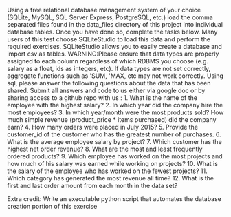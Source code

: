 Using a free relational database management system of your choice (SQLite, MySQL, SQL Server Express, PostgreSQL, etc.) load the comma separated files found in the data_files directory of this project into individual database tables. Once you have done so, complete the tasks below. Many users of this test choose SQLiteStudio to load this data and perform the required exercises. SQLiteStudio allows you to easily create a database and import csv as tables.
WARNING:Please ensure that data types are properly assigned to each column regardless of which RDBMS you choose (e.g. salary as a float, ids as integers, etc). If data types are not set correctly, aggregate functions such as 'SUM, 'MAX, etc may not work correctly.
Using sql, please answer the following questions about the data that has been shared.  Submit all answers and code to us either via google doc or by sharing access to a github repo with us :
	1. What is the name of the employee with the highest salary?
	2. In which year did the company hire the most employees?
	3. In which year/month were the most products sold? How much simple revenue (product_price * items purchased) did the company earn?
	4. How many orders were placed in July 2015?
	5. Provide the customer_id of the customer who has the greatest number of purchases.
	6. What is the average employee salary by project?
	7. Which customer has the highest net order revenue?
	8. What are the most and least frequently ordered products?
	9. Which employee has worked on the most projects and how much of his salary was earned while working on projects?
	10. What is the salary of the employee who has worked on the fewest projects?
	11. Which category has generated the most revenue all time?
	12. What is the first and last order amount from each month in the data set?


Extra credit:
Write an executable python script that automates the database creation portion of this exercise

